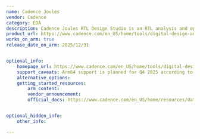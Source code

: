 ```yaml
---
name: Cadence Joules
vendor: Cadence
category: EDA
description: Cadence Joules RTL Design Studio is an RTL analysis and optimization tool that enables designers to evaluate and improve power, performance, area, and congestion early in the design cycle, reducing iterations and accelerating implementation.
product_url: https://www.cadence.com/en_US/home/tools/digital-design-and-signoff/rtl-analysis/joules-rtl-design-studio.html
works_on_arm: true
release_date_on_arm: 2025/12/31


optional_info:
    homepage_url: https://www.cadence.com/en_US/home/tools/digital-design-and-signoff/rtl-analysis/joules-rtl-design-studio.html
    support_caveats: Arm64 support is planned for Q4 2025 according to Cadence’s platform roadmap. For early-access builds, contact arm-ecosystem@cadence.com.
    alternative_options:
    getting_started_resources:
        arm_content:
        vendor_announcement:
        official_docs: https://www.cadence.com/en_US/home/resources/datasheets/cadence-joules-rtl-design-studio-ds.html


optional_hidden_info:
    other_info: 

---
```

